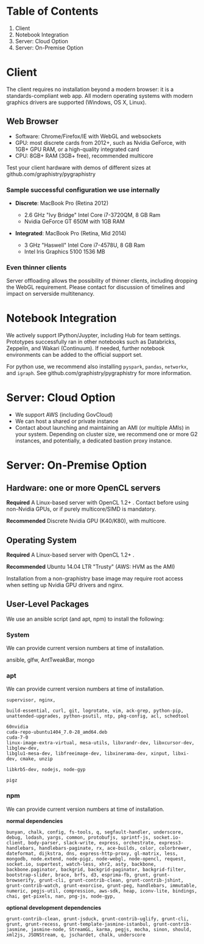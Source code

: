 # Table of Contents
1. Client
2. Notebook Integration
3. Server: Cloud Option
4. Server: On-Premise Option

# Client

The client requires no installation beyond a modern browser: it is a standards-compliant web app. All modern operating systems with modern graphics drivers are supported (Windows, OS X, Linux).

## Web Browser
* Software: Chrome/Firefox/IE with WebGL and websockets
* GPU: most discrete cards from 2012+, such as Nvidia GeForce, with 1GB+ GPU RAM, or a high-quality integrated card
* CPU: 8GB+ RAM (3GB+ free), recommended multicore

Test your client hardware with demos of different sizes at github.com/graphistry/pygraphistry

### Sample successful configuration we use internally

* **Discrete**: MacBook Pro (Retina 2012)
  * 2.6 GHz "Ivy Bridge" Intel Core i7-3720QM, 8 GB Ram
  * Nvidia GeForce GT 650M with 1GB RAM

* **Integrated**: MacBook Pro (Retina, Mid 2014)
  *  3 GHz "Haswell" Intel Core i7-4578U, 8 GB Ram
  *  Intel Iris Graphics 5100 1536 MB

### Even thinner clients

Server offloading allows the possibility of thinner clients, including dropping the WebGL requirement. Please contact for discussion of timelines and impact on serverside multitenancy.


# Notebook Integration

We actively support IPython/Juypter, including Hub for team settings. Prototypes successfully ran in other notebooks such as Databricks, Zeppelin, and Wakari (Continuum). If needed, further notebook environments can be added to the official support set.

For python use, we recommend also installing `pyspark`, `pandas`, `networkx`, and `igraph`. See github.com/graphistry/pygraphistry for more information.


# Server: Cloud Option

* We support AWS (including GovCloud)
* We can host a shared or private instance
* Contact about launching and maintaining an AMI (or multiple AMIs) in your system. Depending on cluster size, we recommend one or more G2 instances, and potentially, a dedicated bastion proxy instance.

# Server: On-Premise Option

## Hardware: one or more OpenCL servers

**Required** A Linux-based server with OpenCL 1.2+ . Contact before using non-Nvidia GPUs, or if purely multicore/SIMD is mandatory.

**Recommended** Discrete Nvidia GPU (K40/K80), with multicore.

## Operating System

**Required** A Linux-based server with OpenCL 1.2+ .

**Recommended** Ubuntu 14.04 LTR "Trusty"  (AWS: HVM as the AMI)

Installation from a non-graphistry base image may require root access when setting up Nvidia GPU drivers and nginx.

## User-Level Packages

We use an ansible script (and apt, npm) to install the following:

### System

We can provide current version numbers at time of installation.

ansible, glfw, AntTweakBar, mongo

### apt

We can provide current version numbers at time of installation.


    supervisor, nginx,

    build-essential, curl, git, logrotate, vim, ack-grep, python-pip, unattended-upgrades, python-psutil, ntp, pkg-config, acl, schedtool

    60nvidia
    cuda-repo-ubuntu1404_7.0-28_amd64.deb
    cuda-7-0
    linux-image-extra-virtual, mesa-utils, libxrandr-dev, libxcursor-dev, libglew-dev,
    libglu1-mesa-dev, libfreeimage-dev, libxinerama-dev, xinput, libxi-dev, cmake, unzip

    libkrb5-dev, nodejs, node-gyp

    pigz

### npm

We can provide current version numbers at time of installation.

**normal dependencies**

    bunyan, chalk, config, fs-tools, q, segfault-handler, underscore, debug, lodash, yargs, common, protobufjs, sprintf-js, socket.io-client, body-parser, slack-write, express, orchestrate, express3-handlebars, handlebars-paginate, rx, ace-builds, color, colorbrewer, dateformat, dijkstra, dns, express-http-proxy, gl-matrix, less, mongodb, node.extend, node-pigz, node-webgl, node-opencl, request, socket.io, supertest, watch-less, xhr2, asty, backbone, backbone.paginator, backgrid, backgrid-paginator, backgrid-filter, bootstrap-slider, brace, brfs, d3, esprima-fb, grunt, grunt-browserify, grunt-cli, grunt-contrib-clean, grunt-contrib-jshint, grunt-contrib-watch, grunt-exorcise, grunt-peg, handlebars, immutable, numeric, pegjs-util, compression, aws-sdk, heap, iconv-lite, bindings, chai, get-pixels, nan, png-js, node-gyp,

**optional development dependencies**

    grunt-contrib-clean, grunt-jsduck, grunt-contrib-uglify, grunt-cli, grunt, grunt-recess, grunt-template-jasmine-istanbul, grunt-contrib-jasmine, jasmine-node, StreamGL, karma, pegjs, mocha, sinon, should, xml2js, JSONStream, q, jschardet, chalk, underscore



